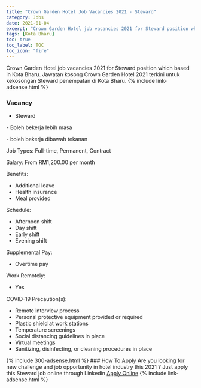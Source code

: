 ```yaml
---
title: "Crown Garden Hotel Job Vacancies 2021 - Steward" 
category: Jobs 
date: 2021-01-04 
excerpt: "Crown Garden Hotel job vacancies 2021 for Steward position which based in Kota Bharu. Jawatan kosong Crown Garden Hotel 2021 terkini untuk kekosongan Steward penempatan di Kota Bharu" 
tags: [Kota Bharu] 
toc: true 
toc_label: TOC 
toc_icon: "fire" 
--- 
```


Crown Garden Hotel job vacancies 2021 for Steward position which based in Kota Bharu. Jawatan kosong Crown Garden Hotel 2021 terkini untuk kekosongan Steward penempatan di Kota Bharu. 
{% include link-adsense.html %} 
### Vacancy 
- Steward 
<div><p>- Boleh bekerja lebih masa</p><p>- boleh bekerja dibawah tekanan</p><p>Job Types: Full-time, Permanent, Contract</p><p>Salary: From RM1,200.00 per month</p><p>Benefits:</p><ul><li>Additional leave</li><li>Health insurance</li><li>Meal provided</li></ul><p>Schedule:</p><ul><li>Afternoon shift</li><li>Day shift</li><li>Early shift</li><li>Evening shift</li></ul><p>Supplemental Pay:</p><ul><li>Overtime pay</li></ul><p>Work Remotely:</p><ul><li>Yes</li></ul><p>COVID-19 Precaution(s):</p><ul><li>Remote interview process</li><li>Personal protective equipment provided or required</li><li>Plastic shield at work stations</li><li>Temperature screenings</li><li>Social distancing guidelines in place</li><li>Virtual meetings</li><li>Sanitizing, disinfecting, or cleaning procedures in place</li></ul></div> 
{% include 300-adsense.html %} 
### How To Apply 
Are you looking for new challenge and job opportunity in hotel industry this 2021 ?
Just apply this Steward job online through Linkedin 
<a href="https://malaysia.indeed.com/viewjob?jk=0148946c660edb7a" class="btn btn--info" target="_blank" rel="nofollow noopenner">Apply Online</a> 
{% include link-adsense.html %} 